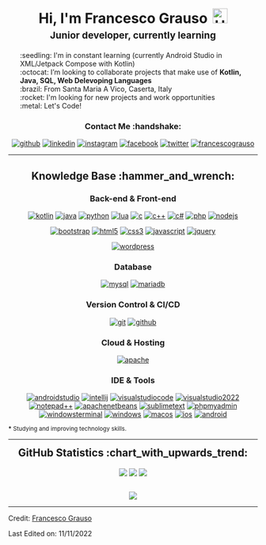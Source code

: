<h1 style="text-align: center;margin-bottom: 5px;">Hi, I'm Francesco Grauso<img src="https://raw.githubusercontent.com/iampavangandhi/iampavangandhi/master/gifs/Hi.gif" alt="Hi" style="width: 30px;margin-left: 10px;"></h1>
<h3 style="font-size: 1.2rem; text-align: center;margin: 0 0 20px 0;">Junior developer, currently learning</h3>

<ul style="list-style: none;">
<li>:seedling: I'm in constant learning (currently Android Studio in XML/Jetpack Compose with Kotlin)</li>
<li>:octocat: I’m looking to collaborate projects that make use of <strong>Kotlin, Java, SQL, Web Delevoping Languages</strong></li>
<li>:brazil: From Santa Maria A Vico, Caserta, Italy</li>
<li>:rocket: I'm looking for new projects and work opportunities</li>
<li>:metal: Let's Code!</li>
</ul>
<div align="center">
<h3>Contact Me :handshake:</h3>
<a href="https://github.com/ErCrasher27" target="_blank"><img src="" alt="github"/></a>
<a href="https://www.linkedin.com/in/francesco-grauso-5b2314240/" target="_blank"><img src="https://cdn-icons-png.flaticon.com/512/174/174857.png" alt="linkedin"></a>
<a href="https://www.instagram.com/fra_grauso/" target="_blank"><img src="https://upload.wikimedia.org/wikipedia/commons/thumb/a/a5/Instagram_icon.png/2048px-Instagram_icon.png" alt="instagram"/></a>
<a href="https://www.facebook.com/ErCrasher/" target="_blank"><img src="" alt="facebook"/></a>
<a href="" target="_blank"><img src="https://cdn-icons-png.flaticon.com/512/124/124021.png" alt="twitter"/></a>
<a href="https://www.francescograuso.it"><img src="" alt="francescograuso"/></a>
</div>


---

<div align="center">
<h2>Knowledge Base :hammer_and_wrench:</h2>

<h3>Back-end & Front-end</h3>

<a href="" target="_blank"><img src="" alt="kotlin"/></a>
<a href="" target="_blank"><img src="" alt="java"/></a>
<a href="" target="_blank"><img src="" alt="python"/></a>
<a href="" target="_blank"><img src="" alt="lua"/></a>
<a href="" target="_blank"><img src="" alt="c"/></a>
<a href="" target="_blank"><img src="" alt="c++"/></a>
<a href="" target="_blank"><img src="" alt="c#"/></a>
<a href="https://php.net" target="_blank"><img src="https://img.shields.io/badge/PHP-white.svg?style=for-the-badge&logo=php&logoColor=777BB4" alt="php"/></a>
<a href="" target="_blank"><img src="" alt="nodejs"/></a>

<a href="https://getbootstrap.com/" target="_blank"><img src="https://img.shields.io/badge/-Bootstrap-white?logo=bootstrap&logoColor=7952B3&style=for-the-badge" alt="bootstrap"/></a>
<a href="https://html.spec.whatwg.org/multipage/" target="_blank"><img src="https://img.shields.io/badge/-HTML-white?logo=html5&style=for-the-badge" alt="html5"/></a>
<a href="https://www.w3.org/Style/CSS" target="_blank"><img src="https://img.shields.io/badge/-CSS-white?logo=css3&logoColor=1572B6&style=for-the-badge" alt="css3"/></a>
<a href="https://developer.mozilla.org/en-US/docs/Web/JavaScript" target="_blank"><img src="https://img.shields.io/badge/JavaScript-white.svg?style=for-the-badge&logo=javascript&logoColor=#F7DF1E" alt="javascript"/></a>
<a href="https://jquery.com/" target="_blank"><img src="https://img.shields.io/badge/-jquery-white?logo=jquery&logoColor=0769AD&style=for-the-badge" alt="jquery"/></a>

<a href="https://wordpress.com/" target="_blank"><img src="https://img.shields.io/badge/-wordpress-white?logo=wordpress&logoColor=21759B&style=for-the-badge" alt="wordpress"/></a>

<h3>Database</h3>

<a href="https://www.mysql.com/" target="_blank"><img src="https://img.shields.io/badge/-mysql-white?logo=mysql&logoColor=4479A1&style=for-the-badge" alt="mysql"/></a>
<a href="https://mariadb.org/" target="_blank"><img src="https://img.shields.io/badge/-mariadb-white?logo=mariadb&logoColor=003545&style=for-the-badge" alt="mariadb"/></a>

<h3>Version Control & CI/CD</h3>
<a href="https://git-scm.com/" target="_blank"><img src="https://img.shields.io/badge/-git-white?logo=git&logoColor=F05032&style=for-the-badge" alt="git"/></a>
<a href="https://github.com/" target="_blank"><img src="https://img.shields.io/badge/-github-white?logo=github&logoColor=181717&style=for-the-badge" alt="github"/></a>

<h3>Cloud & Hosting</h3>

<a href="https://httpd.apache.org/" target="_blank"><img src="https://img.shields.io/badge/-apache-white?logo=apache&logoColor=D22128&style=for-the-badge" alt="apache"/></a>

<h3>IDE & Tools</h3>
<a href="" target="_blank"><img src="" alt="androidstudio"/></a>
<a href="" target="_blank"><img src="" alt="intellij"/></a>
<a href="" target="_blank"><img src="" alt="visualstudiocode"/></a>
<a href="" target="_blank"><img src="" alt="visualstudio2022"/></a>
<a href="" target="_blank"><img src="" alt="notepad++"/></a>
<a href="" target="_blank"><img src="" alt="apachenetbeans"/></a>
<a href="https://www.sublimetext.com/" target="_blank"><img src="https://img.shields.io/badge/-sublime_text-white?logo=sublimetext&logoColor=FF9800&style=for-the-badge" alt="sublimetext"/></a>
<a href="https://www.phpmyadmin.net/" target="_blank"><img src="https://img.shields.io/badge/-phpmyadmin-white?logo=phpmyadmin&logoColor=6C78AF&style=for-the-badge" alt="phpmyadmin"/></a>
<a href="https://github.com/microsoft/terminal" target="_blank"><img src="https://img.shields.io/badge/-windows_terminal-white?logo=windowsterminal&logoColor=4D4D4D&style=for-the-badge" alt="windowsterminal"/></a>
<a href="https://www.microsoft.com/en-us/windows" target="_blank"><img src="https://img.shields.io/badge/-windows-white?logo=windows&logoColor=0078D6&style=for-the-badge" alt="windows"/></a>
<a href="" target="_blank"><img src="" alt="macos"/></a>
<a href="" target="_blank"><img src="" alt="ios"/></a>
<a href="" target="_blank"><img src="" alt="android"/></a>


</div>

<small><strong>*</strong> Studying and improving technology skills.</small>

---

<div align="center">
<h2 style="margin: 5px 10px;">GitHub Statistics :chart_with_upwards_trend:</h2> 
<div style="display: flex; align-items: center; justify-content: center;">

[![](https://github-readme-stats.vercel.app/api?username=ErCrasher27&show_icons=true&theme=tokyonight&hide_border=true&locale=en)](https://github.com/ErCrasher27)
[![](https://github-readme-streak-stats.herokuapp.com/?user=ErCrasher27&theme=tokyonight&hide_border=true)](https://github.com/ErCrasher27)
[![](https://github-readme-streak-stats.herokuapp.com/?user=ErCrasher27&theme=tokyonight&hide_border=true)](https://github.com/ErCrasher27)

</div>
</div>

<div align="center">

![](https://komarev.com/ghpvc/?username=ErCrasher27&style=flat-square)

</div>


------

Credit: [Francesco Grauso](https://github.com/ErCrasher27)

Last Edited on: 11/11/2022
